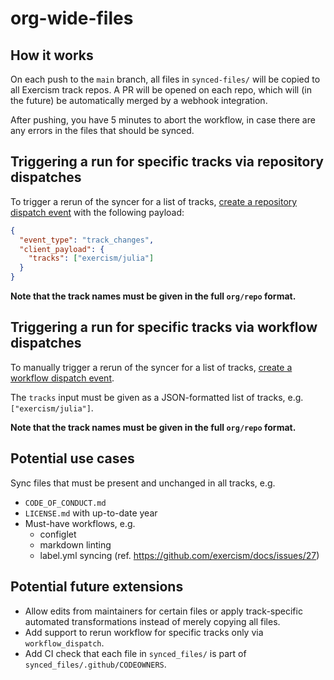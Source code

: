 # org-wide-files

## How it works

On each push to the `main` branch, all files in `synced-files/` will be copied to all Exercism track repos.
A PR will be opened on each repo, which will (in the future) be automatically merged by a webhook integration.

After pushing, you have 5 minutes to abort the workflow, in case there are any errors in the files that should be synced.

## Triggering a run for specific tracks via repository dispatches

To trigger a rerun of the syncer for a list of tracks, [create a repository dispatch event](https://docs.github.com/en/rest/reference/repos#create-a-repository-dispatch-event) with the following payload:

```json
{
  "event_type": "track_changes",
  "client_payload": {
    "tracks": ["exercism/julia"]
  }
}
```

**Note that the track names must be given in the full `org/repo` format.**

## Triggering a run for specific tracks via workflow dispatches

To manually trigger a rerun of the syncer for a list of tracks, [create a workflow dispatch event](https://docs.github.com/en/actions/managing-workflow-runs/manually-running-a-workflow).

The `tracks` input must be given as a JSON-formatted list of tracks, e.g. `["exercism/julia"]`.

**Note that the track names must be given in the full `org/repo` format.**

## Potential use cases

Sync files that must be present and unchanged in all tracks, e.g.

- `CODE_OF_CONDUCT.md`
- `LICENSE.md` with up-to-date year
- Must-have workflows, e.g.
  - configlet
  - markdown linting
  - label.yml syncing (ref. https://github.com/exercism/docs/issues/27)

## Potential future extensions

- Allow edits from maintainers for certain files or apply track-specific automated transformations instead of merely copying all files.
- Add support to rerun workflow for specific tracks only via `workflow_dispatch`.
- Add CI check that each file in `synced_files/` is part of `synced_files/.github/CODEOWNERS`.

